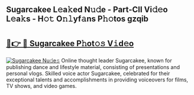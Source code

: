 ## Sugarcakee L𝚎a𝚔ed N𝚞𝚍e - Part-CII Vi𝚍𝚎o L𝚎a𝚔s - H𝚘𝚝 O𝚗𝚕yf𝚊ns P𝚑𝚘tos gzqib

# <h2><a href="http://kf48ke.oniu.top/?m=Sugarcakee">🔗👉 🔴 Sugarcakee P𝚑ot𝚘𝚜 V𝚒d𝚎o</a></h2>

[![Sugarcakee Nu𝚍e𝚜](https://i.imgur.com/0qMVB7G.gif)](http://kf48ke.oniu.top/?m=Sugarcakee)
Online thought leader Sugarcakee, known for publishing dance and lifestyle material, consisting of presentations and personal vlogs. Skilled voice actor Sugarcakee, celebrated for their exceptional talents and accomplishments in providing voiceovers for films, TV shows, and video games.  
